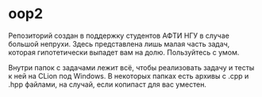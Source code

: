 # oop2
Репозиторий создан в поддержку студентов АФТИ НГУ в случае большой непрухи.
Здесь представлена лишь малая часть задач, которая гипотетически выпадет вам на долю.
Пользуйтесь с умом.

Внутри папок с задачами лежит всё, чтобы реализовать задачу и тесты к ней на CLion под Windows.
В некоторых папках есть архивы с .cpp и .hpp файлами, на случай, если копипаст для вас уместен. 
